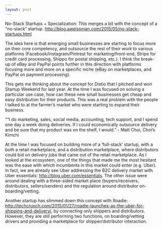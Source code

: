 ```yaml
---
layout: post
---
```


No-Stack Startups + Specialization:
This merges a bit with the concept of a “no-stack” startup.
http://blog.aweissman.com/2015/05/no-stack-startups.html

The idea here is that emerging small businesses are starting to focus more on their core competency, and outsource the rest of their work to various platforms (Facebook/Instagram/Pintrest for marketing/front-end, Stripe for credit card processing, Shippo for postal shipping, etc.). I think the break-up of eBay and PayPal points further in this direction with platforms focusing more and more on a specific niche (eBay on marketplaces, and PayPal on payment processing). 

This gets me thinking about the concept for Distio that I pitched and won Startup Weekend for last year. At the time I was focused on solving a particular use case, how can these new small businesses get cheap and easy distribution for their products. This was a real problem with the people I talked to at the farmer’s market who were starting to expand their business. 

““I do marketing, sales, social media, accounting, tech support, and I spend one day a week doing deliveries.  If I could economically outsource delivery and be sure that my product was on the shelf, I would.” - Matt Choi, Choi’s Kimchi

At the time I was focused on building more of a ‘full-stack’ startup, with a both a retail marketplace, and a distribution marketplace, where distributors could bid on delivery jobs that came out of the retail marketplace. As I looked at the ecosystem, one of the things that made me the most hesitant was the ease with which incumbents in this market could enter (e.g. Uber). In fact, we are already see Uber addressing the B2C delivery market with Uber essentials: http://blog.uber.com/essentials. The other issue were around dealing with a three-sided market place (buyers/receivers, distributors, sellers/senders) and the regulation around distributor on-boarding/vetting.

Another startup has slimmed down this concept with Roadie: http://techcrunch.com/2015/01/27/roadie-launches-as-the-uber-for-shipping-and-delivery/, by connecting only shippers and distributors. However, they are still performing two functions, on boarding/vetting drivers and providing a marketplace for shipper/distributor interaction.

